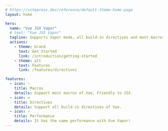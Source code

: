 ```yaml
---
# https://vitepress.dev/reference/default-theme-home-page
layout: home

hero:
  name: "Vue JSX Vapor"
  # text: "Vue JSX Vapor"
  tagline: Supports Vapor mode, all build-in directives and most macros of Vue.
  actions:
    - theme: brand
      text: Get Started
      link: /introduction/getting-started
    - theme: alt
      text: Features
      link: /features/directives

features:
  - icon: ✨
    title: Macros
    details: Support most macros of Vue, Friendly to JSX.
  - icon: ⚒️ ️
    title: Directives
    details: Support all build-in directives of Vue.
  - icon: ⚡️
    title: Performance
    details: It has the same performance with Vue Vapor!
---
```


